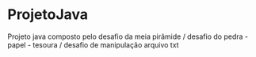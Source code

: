 # ProjetoJava
Projeto java composto pelo desafio da meia pirâmide / desafio do pedra - papel - tesoura / desafio de manipulação arquivo txt
